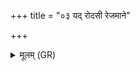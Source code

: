 +++
title = "०३ यद् रोदसी रेजमाने"

+++
<details><summary>मूलम् (GR)</summary>

यद् रोदसी रेजमाने  
भूमिश् च निरतक्षताम् ।  
आर्द्रं तद् अद्य सर्वदा +++(Bhatt. ārdaṃ)+++  
भिदुरस्येव वर्तसी ॥
</details>
